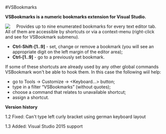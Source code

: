 #VSBookmarks

**VSBookmarks is a numeric bookmarks extension for Visual Studio.**

<img style="float: left; margin-right: 20px" src="https://raw.github.com/SergeyVinyar/VSBookmarks/master/README_img/screenshot.png">

Provides up to nine enumerated bookmarks for every text editor tab. All of them are accessible by shortcuts or via a context-menu (right-click and see for VSBookmark submenu).

* **Ctrl-Shift-[1..9]** - set, change or remove a bookmark (you will see an appropriate digit on the left margin of the editor area);
* **Ctrl-[1..9]** - go to a previously set bookmark.

If some of these shortcuts are already used by any other global commands VSBookmark won't be able to hook them. In this case the following wiil help:
* go to Tools -> Customize -> <Keyboard...> button;
* type in a filter “VSBookmarks” (without quotes);
* choose a command that relates to unavailable shortcut;
* assign a shortcut.

**Version history**

1.2	Fixed: Can't type left curly bracket using german keyboard layout

1.3	Added: Visual Studio 2015 support